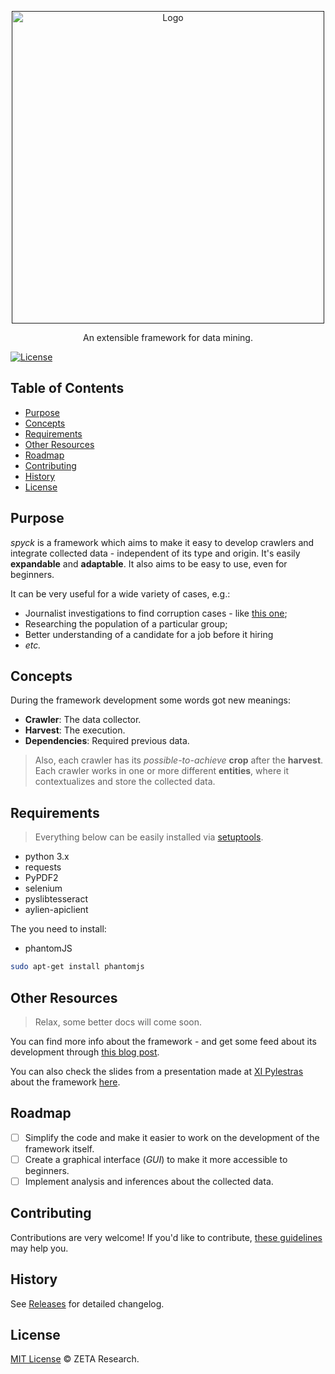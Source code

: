 <p align="center">
  <a href="">
    <img alt="Logo" src="http://i.imgur.com/JPoMp2D.png" width="500px">
  </a>
</p>

<p align="center">
  An extensible framework for data mining.
</p>

<p align="center">

  <a href="https://github.com/zetaresearch/spyck/blob/master/LICENSE.md"><img alt="License" src="https://img.shields.io/badge/license-MIT-green.svg?style=flat"></a>

</p>

## Table of Contents

- [Purpose](#purpose)
- [Concepts](#concepts)
- [Requirements](#requirements)
- [Other Resources](#other-resources)
- [Roadmap](#roadmap)
- [Contributing](#contributing)
- [History](#history)
- [License](#license)

## Purpose

*spyck* is a framework which aims to make it easy to develop crawlers and
integrate collected data - independent of its type and origin. It's easily
**expandable** and **adaptable**. It also aims to be easy to use, even for
beginners.

It can be very useful for a wide variety of cases, e.g.:

- Journalist investigations to find corruption cases - like [this one](http://g1.globo.com/jornal-nacional/noticia/2016/01/hospital-do-rj-tem-medico-no-plantao-que-nao-aparece-para-trabalhar.html);
- Researching the population of a particular group;
- Better understanding of a candidate for a job before it hiring
- *etc.*

## Concepts

During the framework development some words got new meanings:

- **Crawler**: The data collector.
- **Harvest**: The execution.
- **Dependencies**: Required previous data.

> Also, each crawler has its *possible-to-achieve* **crop** after the
**harvest**. Each crawler works in one or more different **entities**, where it
contextualizes and store the collected data.

## Requirements

> Everything below can be easily installed via
[setuptools](https://pypi.python.org/pypi/setuptools).

- python 3.x
- requests
- PyPDF2
- selenium
- pyslibtesseract
- aylien-apiclient

The you need to install:

- phantomJS

```sh
sudo apt-get install phantomjs
```

## Other Resources

> Relax, some better docs will come soon.

You can find more info about the framework - and get some feed about its
development through [this blog post](http://macalogs.com.br/spyck-apresentacao-do-framework-de-mineracao-de-dados/).

You can also check the slides from a presentation made at [XI Pylestras](http://pylestras.org/evento/xi-pylestras/)
about the framework [here](http://zetaresearch.github.io/talks/spyck.pdf).

## Roadmap

- [ ] Simplify the code and make it easier to work on the development of the
framework itself.
- [ ] Create a graphical interface (*GUI*) to make it more accessible to
beginners.
- [ ] Implement analysis and inferences about the collected data.

## Contributing

Contributions are very welcome! If you'd like to contribute,
[these guidelines](CONTRIBUTING.md) may help you.

## History

See [Releases](https://github.com/zetaresearch/spyck/releases) for detailed changelog.

## License

[MIT License](LICENSE.md) © ZETA Research.
